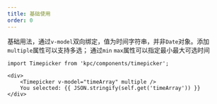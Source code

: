 ```yaml
---
title: 基础使用
order: 0
---
```


基础用法，通过`v-model`双向绑定，值为时间字符串，并非`Date`对象。添加`multiple`属性可以支持多选；
通过`min` `max`属性可以指定最小最大可选时间

```vdt
import Timepicker from 'kpc/components/timepicker';

<div>
    <Timepicker v-model="timeArray" multiple />
    You selected: {{ JSON.stringify(self.get('timeArray')) }}
</div>
```
